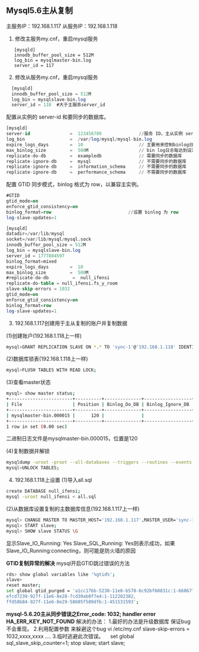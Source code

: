 Mysql5.6主从复制
---------------
主服务IP：192.168.1.117 从服务IP：192.168.1.118

1. 修改主服务my.cnf，重启mysql服务
```
   [mysqld]
   innodb_buffer_pool_size = 512M
   log_bin = mysqlmaster-bin.log
   server_id = 117
```

2. 修改从服务my.cnf，重启mysql服务
```sql
  [mysqld]
  innodb_buffer_pool_size = 512M
  log_bin = mysqlslave-bin.log
  server_id = 118  #大于主服务server_id
```
配置从实例的 server-id 和要同步的数据库。
```sql
[mysqld]
server-id               =  123456789              //服务 ID，主从实例 server-id 需不同。
log_bin                 =  /var/log/mysql/mysql-bin.log
expire_logs_days        =  10                     // 主要用来控制binlog日志文件保留时间，超过保留时间的binlog日志会被自动删除。单位（天）
max_binlog_size         =  500M                   // bin log日志每达到设定大小后，会使用新的bin log日志
replicate-do-db         =  exampledb              // 需要同步的数据库
replicate-ignore-db     =  mysql                  // 不需要同步的数据库
replicate-ignore-db     =  information_schema     // 不需要同步的数据库
replicate-ignore-db     =  performance_schema     // 不需要同步的数据库
```
配置 GTID 同步模式，binlog 格式为 row，以兼容主实例。
```sql
#GTID
gtid_mode=on
enforce_gtid_consistency=on
binlog_format=row                             //设置 binlog 为 row
log-slave-updates=1

[mysqld]
datadir=/var/lib/mysql
socket=/var/lib/mysql/mysql.sock
innodb_buffer_pool_size = 512M
log_bin = mysqlslave-bin.log
server_id = 1777804597
binlog_format=mixed
expire_logs_days        =  10
max_binlog_size         =  500M
#replicate-do-db         =  null_ifensi
replicate-do-table = null_ifensi.fs_y_room
slave-skip-errors = 1032
gtid_mode=on
enforce_gtid_consistency=on
binlog_format=row
log-slave-updates=1
```
3. 192.168.1.117创建用于主从复制的账户并复制数据

(1)创建账户(192.168.1.118上一样)
```sh
mysql>GRANT REPLICATION SLAVE ON *.* TO 'sync-1'@'192.168.1.118' IDENTIFIED BY '123456';
```
(2)数据库锁表(192.168.1.118上一样)
```sh
mysql>FLUSH TABLES WITH READ LOCK;
```
(3)查看master状态
```sh
mysql> show master status;
+------------------------+----------+--------------+------------------+-------------------+
| File                   | Position | Binlog_Do_DB | Binlog_Ignore_DB | Executed_Gtid_Set |
+------------------------+----------+--------------+------------------+-------------------+
| mysqlmaster-bin.000015 |      120 |              |                  |                   |
+------------------------+----------+--------------+------------------+-------------------+
1 row in set (0.00 sec)
```
   二进制日志文件是mysqlmaster-bin.000015，位置是120

(4)复制数据并解锁
```sh
mysqldump -uroot -proot --all-databases --triggers --routines --events >all.sql
mysql>UNLOCK TABLES;
```

4. 192.168.1.118上设置
(1)导入all.sql
```sh
create DATABASE null_ifensi;
mysql -uroot null_ifensi < all.sql
```
(2)从数据库设置复制的主数据库信息(192.168.1.117上一样)
```sh
mysql> CHANGE MASTER TO MASTER_HOST='192.168.1.117',MASTER_USER='sync-1',MASTER_PASSWORD='123456',MASTER_LOG_FILE='mysqlmaster-bin.000015',MASTER_LOG_POS=120;
mysql> START slave;
mysql> SHOW slave STATUS \G
```
显示Slave_IO_Running: Yes Slave_SQL_Running: Yes则表示成功，如果Slave_IO_Running:connecting，则可能是防火墙的原因


**GTID复制异常的解决**
mysql开启GTID跳过错误的方法
```sh
rds> show global variables like '%gtid%';
slave>
reset master;
set global gtid_purged = 'a1cc176b-5230-11e8-b578-6c92bf60831c:1-668677467,
efcd7239-927f-11e6-8e28-7cd30ab8f7e4:1-112202382,
ffd58b84-927f-11e6-8e29-58605f589dfb:1-451531593';
```
**mysql-5.6.20主从同步错误之Error_code: 1032; handler error HA_ERR_KEY_NOT_FOUND**
解决的办法：
1.最好的办法是升级数据库 保证bug不会重现。
2.利用配置参数 来躲避这个bug    vi /etc/my.cnf
  slave-skip-errors = 1032,xxxx,xxxx ....
3.临时逃避此次错误。
　set global sql_slave_skip_counter=1;   stop slave; start slave;

